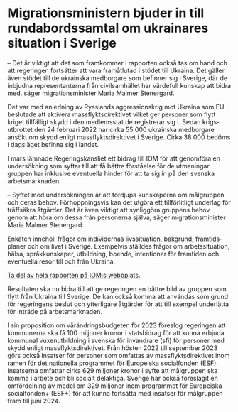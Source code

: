 # Migrationsministern bjuder in till rundabordssamtal om ukrainares situation i Sverige

– Det är viktigt att det som fram­kommer i rapporten också tas om hand och att regeringen fortsätter att vara framåt­lutad i stödet till Ukraina. Det gäller även stödet till de ukrainska med­borgare som befinner sig i Sverige, där de inbjudna represen­tanterna från civil­samhället har värdefull kunskap att bidra med, säger migrations­minister Maria Malmer Stenergard.

Det var med anled­ning av Rysslands aggressions­krig mot Ukraina som EU beslutade att aktivera massflykts­direktivet vilket ger personer som flytt kriget tillfälligt skydd i den medlems­stat de registrerar sig i. Sedan krigs­utbrottet den 24 februari 2022 har cirka 55 000 ukrainska med­borgare ansökt om skydd enligt massflykts­direktivet i Sverige. Cirka 38 000 bedöms i dags­läget befinna sig i landet.

I mars lämnade Regerings­kansliet ett bidrag till IOM för att genom­föra en under­sökning som syftar till att få bättre förstå­else för de utma­ningar gruppen har inklusive eventu­ella hinder för att ta sig in på den svenska arbets­marknaden.

– Syftet med under­sökningen är att fördjupa kunskaperna om mål­gruppen och deras behov. Förhopp­ningsvis kan det utgöra ett tillförlitligt underlag för träffsäkra åtgärder. Det är även viktigt att synliggöra gruppens behov genom att höra om dessa från personerna själva, säger migrations­minister Maria Malmer Stenergard.

Enkäten innehöll frågor om individernas livs­situation, bakgrund, framtids­planer och om livet i Sverige. Exempel­vis ställdes frågor om arbets­situation, hälsa, språk­kunskaper, utbildning, boende, intentioner för framtiden och eventuella resor till och från Ukraina.

[Ta del av hela rapporten på IOM:s webbplats](https://dtm.iom.int/reports/sweden-ukrainians-and-third-country-nationals-under-temporary-protection-needs-intentions).

Resultaten ska nu bidra till att ge regeringen en bättre bild av gruppen som flytt från Ukraina till Sverige. De kan också komma att användas som grund för regeringens beslut och ytter­ligare åtgärder för att till exempel underlätta för inträde på arbets­marknaden.

I sin proposition om vår­ändrings­budgeten för 2023 föreslog regeringen att kom­munerna ska få 100 miljoner kronor i statsbidrag för att kunna erbjuda kommunal vuxen­utbild­ning i svenska för invandrare (sfi) för personer med skydd enligt mass­flykts­direktivet. Från hösten 2022 till september 2023 görs också insatser för personer som omfattas av mass­flykts­direktivet inom ramen för det natio­nella programmet för Europeiska social­fonden (ESF). Insatserna omfattar cirka 629 miljoner kronor i syfte att mål­gruppen ska komma i arbete och bli socialt delaktiga. Sverige har också föreslagit en omför­delning av medel om 329 miljoner inom programmet för Europeiska socialfonden+ (ESF+) för att kunna fortsätta med insatser för mål­gruppen fram till juni 2024.
